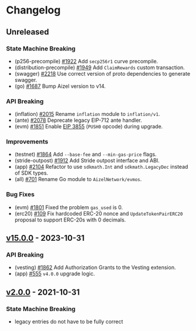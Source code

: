 <!--
Some comments at head of file...
-->
# Changelog

## Unreleased

### State Machine Breaking

- (p256-precompile) [#1922](https://github.com/AizelNetwork/evmos/pull/1922) Add `secp256r1` curve precompile.
- (distribution-precompile) [#1949](https://github.com/AizelNetwork/evmos/pull/1949) Add `ClaimRewards` custom transaction.
- (swagger) [#2218](https://github.com/AizelNetwork/evmos/pull/2218) Use correct version of proto dependencies to generate swagger.
- (go) [#1687](https://github.com/AizelNetwork/evmos/pull/1687) Bump Aizel version to v14.

### API Breaking

- (inflation) [#2015](https://github.com/AizelNetwork/evmos/pull/2015) Rename `inflation` module to `inflation/v1`.
- (ante) [#2078](https://github.com/AizelNetwork/evmos/pull/2078) Deprecate legacy EIP-712 ante handler.
- (evm) [#1851](https://github.com/AizelNetwork/evmos/pull/1851) Enable [EIP 3855](https://eips.ethereum.org/EIPS/eip-3855) (`PUSH0` opcode) during upgrade.

### Improvements

- (testnet) [#1864](https://github.com/AizelNetwork/evmos/pull/1864) Add `--base-fee` and `--min-gas-price` flags.
- (stride-outpost) [#1912](https://github.com/AizelNetwork/evmos/pull/1912) Add Stride outpost interface and ABI.
- (app) [#2104](https://github.com/AizelNetwork/evmos/pull/2104) Refactor to use `sdkmath.Int` and `sdkmath.LegacyDec` instead of SDK types.
- (all) [#701](https://github.com/AizelNetwork/evmos/pull/701) Rename Go module to `AizelNetwork/evmos`.

### Bug Fixes

- (evm) [#1801](https://github.com/AizelNetwork/evmos/pull/1801) Fixed the problem `gas_used` is 0.
- (erc20) [#109](https://github.com/AizelNetwork/evmos/pull/109) Fix hardcoded ERC-20 nonce and `UpdateTokenPairERC20` proposal to support ERC-20s with 0 decimals.

## [v15.0.0](https://github.com/AizelNetwork/evmos/releases/tag/v15.0.0) - 2023-10-31

### API Breaking

- (vesting) [#1862](https://github.com/AizelNetwork/evmos/pull/1862) Add Authorization Grants to the Vesting extension.
- (app) [#555](https://github.com/AizelNetwork/evmos/pull/555) `v4.0.0` upgrade logic.

## [v2.0.0](https://github.com/AizelNetwork/evmos/releases/tag/v2.0.0) - 2021-10-31

### State Machine Breaking

- legacy entries do not have to be fully correct
